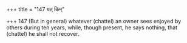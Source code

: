 +++
title = "147 यत् किम्"

+++
147	(But in general) whatever (chattel) an owner sees enjoyed by others during ten years, while, though present, he says nothing, that (chattel) he shall not recover.